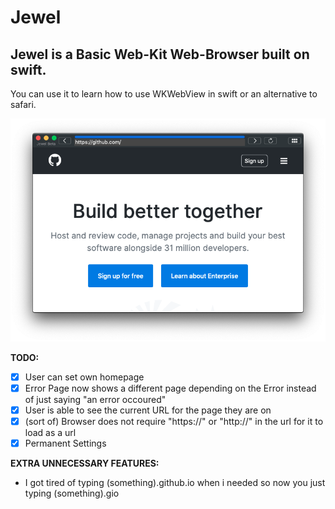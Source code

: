 # Jewel

## Jewel is a Basic Web-Kit Web-Browser built on swift.

You can use it to learn how to use WKWebView in swift or an alternative to safari.


![pic](https://raw.githubusercontent.com/Xenthio/Jewel/master/scrnshot01.png "screenshot")


**TODO:**

- [X] User can set own homepage
- [X] Error Page now shows a different page depending on the Error instead of just saying "an error occoured"
- [X] User is able to see the current URL for the page they are on
- [X] (sort of) Browser does not require "https://" or "http://" in the url for it to load as a url
- [X] Permanent Settings

**EXTRA UNNECESSARY FEATURES:**
- I got tired of typing (something).github.io when i needed so now you just typing (something).gio
      
